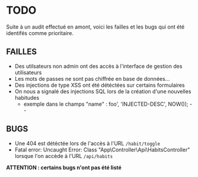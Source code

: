 # TODO

Suite à un audit effectué en amont, voici les failles et les bugs qui ont été identifés comme prioritaire.

## FAILLES

* Des utilsateurs non admin ont des accès à l'interface de gestion des utilisateurs <!-- Corrigé  -->
* Les mots de passes ne sont pas chiffrée en base de données... <!-- Corrigé  -->
* Des injections de type XSS ont été détéctées sur certains formulaires
* On nous a signalé des injections SQL lors de la création d'une nouvelles habitudes
  * exemple dans le champs "name" : foo', 'INJECTED-DESC', NOW()); --

## BUGS

* Une 404 est détéctée lors de l'accès à l'URL ``/habit/toggle``
* Fatal error: Uncaught Error: Class "App\Controller\Api\HabitsController" lorsque l'on accède à l'URL  ``/api/habits``

**ATTENTION : certains bugs n'ont pas été listé**
